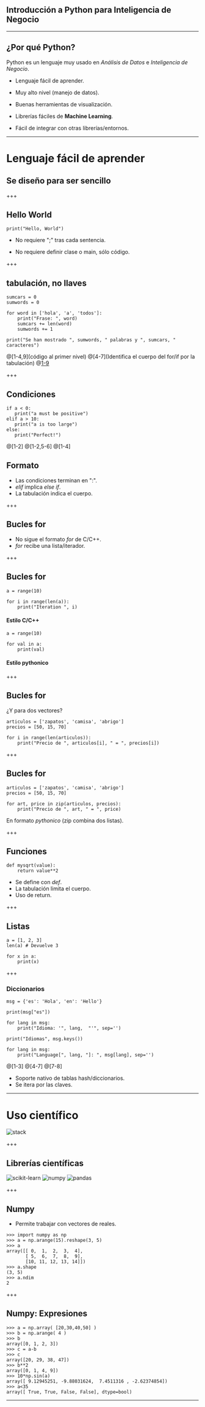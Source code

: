 ## Introducción a Python para Inteligencia de Negocio

--- 

## ¿Por qué Python?

Python es un lenguaje muy usado en *Análisis de Datos* e *Inteligencia de Negocio*.  

- Lenguaje fácil de aprender. 

- Muy alto nivel (manejo de datos).

- Buenas herramientas de visualización.

- Librerías fáciles de **Machine Learning**. 

- Fácil de integrar con otras librerías/entornos.

---

# Lenguaje fácil de aprender

## Se diseño para ser sencillo

+++

## Hello World

```
print("Hello, World")
```

- No requiere ";" tras cada sentencia. 

- No requiere definir clase o main, sólo código.

+++ 

## tabulación, no llaves 

```
sumcars = 0
sumwords = 0

for word in ['hola', 'a', 'todos']:
    print("Frase: ", word)
    sumcars += len(word)
    sumwords += 1
    
print("Se han mostrado ", sumwords, " palabras y ", sumcars, " caracteres")
```

@[1-4,9](código al primer nivel)
@[4-7](Identifica el cuerpo del for/if por la tabulación)
@[1-9]()

+++

## Condiciones

```
if a < 0:
   print("a must be positive")
elif a > 10:
   print("a is too large")
else: 
   print("Perfect!")
```

@[1-2]
@[1-2,5-6]
@[1-4]


## Formato

- Las condiciones terminan en ":".
- *elif* implica *else if*. 
- La tabulación indica el cuerpo.

+++

## Bucles for

- No sigue el formato *for* de C/C++.
- *for* recibe una lista/iterador.

+++ 

## Bucles for

```
a = range(10)

for i in range(len(a)): 
    print("Iteration ", i)
```
#### Estilo C/C++

```
a = range(10)

for val in a:
    print(val)
```
#### Estilo **pythonico**
+++

## Bucles for

¿Y para dos vectores?

```
articulos = ['zapatos', 'camisa', 'abrigo']
precios = [50, 15, 70]

for i in range(len(articulos)):
    print("Precio de ", articulos[i], " = ", precios[i])

```

+++

## Bucles for

```
articulos = ['zapatos', 'camisa', 'abrigo']
precios = [50, 15, 70]

for art, price in zip(articulos, precios):
    print("Precio de ", art, " = ", price)

```

En formato *pythonico* (zip combina dos listas). 

+++

## Funciones

```
def mysqrt(value):
    return value**2
```

- Se define con *def*.
- La tabulación limita el cuerpo. 
- Uso de return.


+++

## Listas

```
a = [1, 2, 3]
len(a) # Devuelve 3

for x in a:
    print(x)
```

+++

### Diccionarios

```
msg = {'es': 'Hola', 'en': 'Hello'}

print(msg["es"])

for lang in msg:
    print("Idioma: '", lang,  "'", sep='')
    
print("Idiomas", msg.keys())

for lang in msg:
    print("Language[", lang, "]: ", msg[lang], sep='')

```
@[1-3]
@[4-7]
@[7-8]

- Soporte nativo de tablas hash/diccionarios. 
- Se itera por las claves.

---

# Uso científico

![stack](stack.jpg)

+++

## Librerías científicas

![scikit-learn](scikit-learn.png)
![numpy](numpy.jpg)
![pandas](pandas.png)

+++

## Numpy

- Permite trabajar con vectores de reales. 

```
>>> import numpy as np
>>> a = np.arange(15).reshape(3, 5)
>>> a
array([[ 0,  1,  2,  3,  4],
       [ 5,  6,  7,  8,  9],
       [10, 11, 12, 13, 14]])
>>> a.shape
(3, 5)
>>> a.ndim
2
```

+++

## Numpy:  Expresiones

```
>>> a = np.array( [20,30,40,50] )
>>> b = np.arange( 4 )
>>> b
array([0, 1, 2, 3])
>>> c = a-b
>>> c
array([20, 29, 38, 47])
>>> b**2
array([0, 1, 4, 9])
>>> 10*np.sin(a)
array([ 9.12945251, -9.88031624,  7.4511316 , -2.62374854])
>>> a<35
array([ True, True, False, False], dtype=bool)
```

--- 

